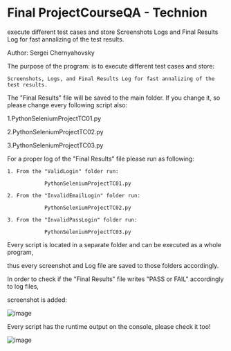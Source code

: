 # Final ProjectCourseQA - Technion
execute different test cases and store Screenshots Logs and Final Results Log for fast annalizing of the test results.

Author: Sergei Chernyahovsky 

The purpose of the program: is to execute different test cases and store:

	Screenshots, Logs, and Final Results Log for fast annalizing of the test results.
  

The "Final Results" file will be saved to the main folder. If you change it, so please change every following script also: 

1.PythonSeleniumProjectTC01.py

2.PythonSeleniumProjectTC02.py

3.PythonSeleniumProjectTC03.py

For a proper log of the "Final Results" file please run as following:

	1. From the "ValidLogin" folder run: 
  
				PythonSeleniumProjectTC01.py
        
	2. From the "InvalidEmailLogin" folder run:
  
				PythonSeleniumProjectTC02.py
        
	3. From the "InvalidPassLogin" folder run:
  
				PythonSeleniumProjectTC03.py

Every script is located in a separate folder and can be executed as a whole program,

thus every screenshot and Log file are saved to those folders accordingly.

In order to check if the "Final Results" file writes "PASS or FAIL" accordingly to log files, 

screenshot is added: 

 ![image](https://user-images.githubusercontent.com/92544801/198818666-d0b76286-32c1-4579-a2d4-c1094da78bcb.png)


Every script has the runtime output on the console, please check it too! 
 


![image](https://user-images.githubusercontent.com/92544801/198818672-4c59cff2-9d92-476d-8a51-ae2979695789.png)

